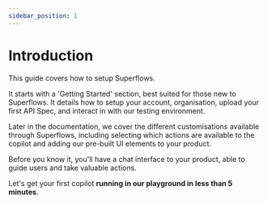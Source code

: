 ```yaml
---
sidebar_position: 1
---
```


# Introduction

This guide covers how to setup Superflows. 

It starts with a 'Getting Started' section, best suited for those new to Superflows. It details how to setup your account, organisation, upload your first API Spec, and interact in with our testing environment. 

Later in the documentation, we cover the different customisations available through Superflows, including selecting which actions are available to the copilot and adding our pre-built UI elements to your product. 

Before you know it, you'll have a chat interface to your product, able to guide users and take valuable actions.

Let's get your first copilot **running in our playground in less than 5 minutes**.
